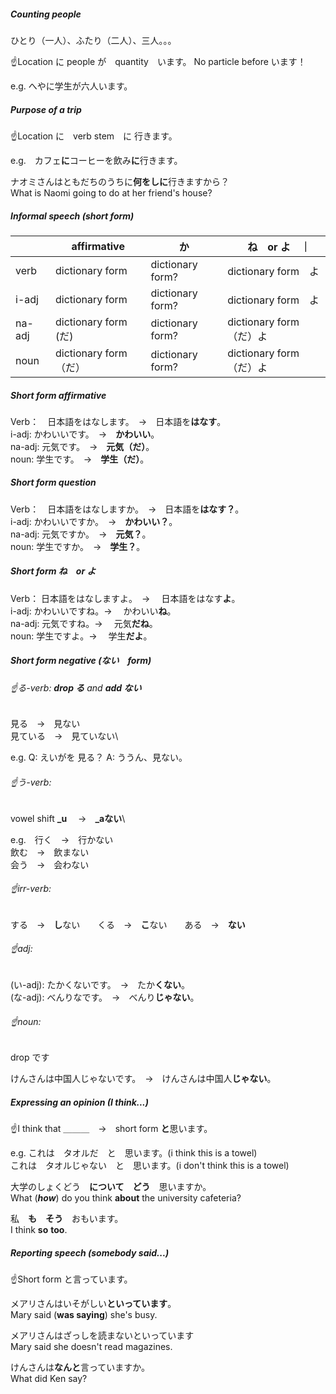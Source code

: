 ##### Counting people
ひとり（一人）、ふたり（二人）、三人。。。
  
  ☝️Location に people が　quantity　います。
  No particle before います！
  
  e.g. へやに学生が六人います。

##### Purpose of a trip
☝️Location に　verb stem　に 行きます。
  
  e.g.　カフェ**に**コーヒーを飲み**に**行きます。
  
  ナオミさんはともだちのうちに**何をしに**行きますから？\
  What is Naomi going to do at her friend's house?

##### Informal speech (short form)
|　| affirmative | か |　ね　or よ　｜
| - | - | - | - |
| verb | dictionary form  | dictionary form? | dictionary form　よ |
| i-adj　| dictionary form  | dictionary form? | dictionary form　よ |
| na-adj | dictionary form (だ)  | dictionary form? | dictionary form　（だ）よ |
| noun | dictionary form（だ） | dictionary form? | dictionary form　（だ）よ |

##### Short form affirmative
Verb：　日本語をはなします。　→　日本語を**はなす**。\
  i-adj: かわいいです。　→　**かわいい**。\
  na-adj: 元気です。　→　**元気（だ）**。\
  noun: 学生です。　→　**学生（だ）**。

##### Short form question
Verb：　日本語をはなしますか。　→　日本語を**はなす？**。\
  i-adj: かわいいですか。　→　**かわいい？**。\
  na-adj: 元気ですか。　→　**元気？**。\
  noun: 学生ですか。　→　**学生？**。

##### Short form ね　or よ
Verb： 日本語をはなしますよ。　→　 日本語をはなす**よ**。\
  i-adj:  かわいいですね。→　 かわいい**ね**。\
  na-adj:  元気ですね。→　 元気**だね**。\
  noun:  学生ですよ。→　 学生**だよ**。

##### Short form negative (ない　form)
###### ☝️る-verb: **drop る** and **add ない**  
  
  見る　→　見ない\
  見ている　→　見ていない\

  e.g. Q: えいがを 見る？ A: ううん、見ない。
 
###### ☝️う-verb:
  vowel shift **_u**　 →　**_aない**\

  e.g.　行く　→　行かない\
  飲む　→　飲まない\
  会う　→　会わない
  
###### ☝️irr-verb:
  する　→　**し**ない　　くる　→　**こ**ない　　ある　→　**ない**

###### ☝️adj:
  (い-adj): たかくないです。　→　たか**くない**。\
  (な-adj): べんりなです。　→　べんり**じゃない**。
  
###### ☝️noun:
  drop です

  けんさんは中国人じゃないです。　→　けんさんは中国人**じゃない**。

##### Expressing an opinion (I think...)

☝️I think that ＿＿＿　→　short form **と**思います。

e.g. これは　タオルだ　と　思います。(i think this is a towel)\
これは　タオルじゃない　と　思います。(i don't think this is a towel)

大学のしょくどう　**について**　**どう**　思いますか。\
What (***how***) do you think **about** the university cafeteria?

私　**も**　**そう**　おもいます。\
I think **so** **too**.

##### Reporting speech (somebody said...)

☝️Short form と言っています。

メアリさんはいそがしい**といっています**。\
Mary said (**was saying**) she's busy.

メアリさんはざっしを読まないといっています\
Mary said she doesn't read magazines.

けんさんは**なんと**言っていますか。\
What did Ken say? 

